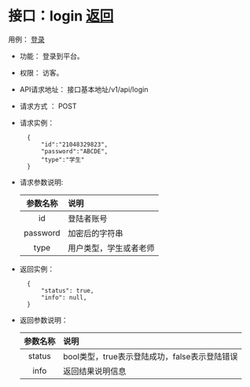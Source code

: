 <!-- markdownlint-disable MD033-->
<!-- 禁止MD033类型的警告 https://www.npmjs.com/package/markdownlint -->

# 接口：login  [返回](../../README.md)
用例： [登录](../cases/login.md)

- 功能：
    登录到平台。
    
- 权限：
    访客。    
    
- API请求地址： 
    接口基本地址/v1/api/login

- 请求方式 ：
    POST

- 请求实例：

        {
            "id":"21048329823",
            "password":"ABCDE",
            "type":"学生"
        }
        
- 请求参数说明:        

  |参数名称|说明|
  |:---------:|:--------------------------------------------------------|      
  |id|登陆者账号|
  |password|加密后的字符串| 
  |type|用户类型，学生或者老师|
  
- 返回实例：

        { 
            "status": true,
            "info": null,    
        }
 
- 返回参数说明：    
 
  |参数名称|说明|
  |:---------:|:--------------------------------------------------------|      
  |status|bool类型，true表示登陆成功，false表示登陆错误|
  |info|返回结果说明信息|

